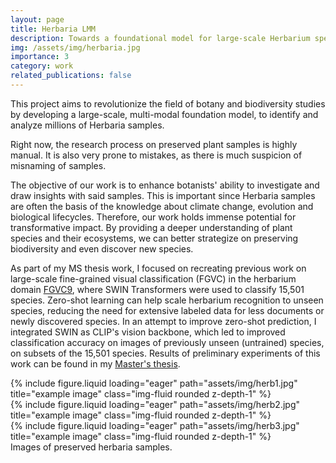 ```yaml
---
layout: page
title: Herbaria LMM
description: Towards a foundational model for large-scale Herbarium specimen recognition.
img: /assets/img/herbaria.jpg
importance: 3
category: work
related_publications: false
---
```


This project aims to revolutionize the field of botany and biodiversity studies by developing a large-scale, multi-modal foundation model, to identify and analyze millions of Herbaria samples.

Right now, the research process on preserved plant samples is highly manual. It is also very prone to mistakes, as there is much suspicion of misnaming of samples.

The objective of our work is to enhance botanists' ability to investigate and draw insights with said samples. This is important since Herbaria samples are often the basis of the knowledge about climate change, evolution and biological lifecycles. Therefore, our work holds immense potential for transformative impact. By providing a deeper understanding of plant species and their ecosystems, we can better strategize on preserving biodiversity and even discover new species.

As part of my MS thesis work, I focused on recreating previous work on large-scale fine-grained visual classification (FGVC) in the herbarium domain [FGVC9](https://www.kaggle.com/competitions/herbarium-2022-fgvc9/overview), where SWIN Transformers were used to classify 15,501 species.
Zero-shot learning can help scale herbarium recognition to unseen species, reducing the need for extensive labeled data for less documents or newly discovered species. In an attempt to improve zero-shot prediction, I integrated SWIN as CLIP's vision backbone, which led to improved classification accuracy on images of previously unseen (untrained) species, on subsets of the 15,501 species. Results of preliminary experiments of this work can be found in my [Master's thesis](assets/pdf/thesis.pdf).

<div class="row">
    <div class="col-sm mt-3 mt-md-0">
        {% include figure.liquid loading="eager" path="assets/img/herb1.jpg" title="example image" class="img-fluid rounded z-depth-1" %}
    </div>
    <div class="col-sm mt-3 mt-md-0">
        {% include figure.liquid loading="eager" path="assets/img/herb2.jpg" title="example image" class="img-fluid rounded z-depth-1" %}
    </div>
    <div class="col-sm mt-3 mt-md-0">
        {% include figure.liquid loading="eager" path="assets/img/herb3.jpg" title="example image" class="img-fluid rounded z-depth-1" %}
    </div>
</div>
<div class="caption">
    Images of preserved herbaria samples.
</div>
